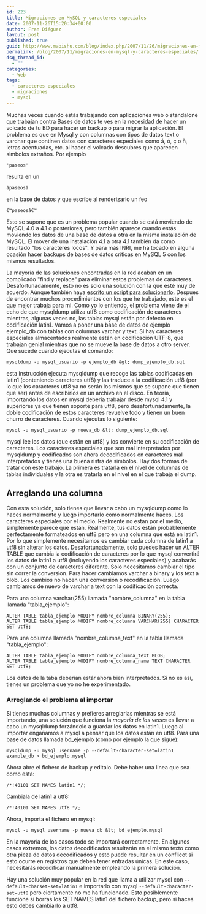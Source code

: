 ```yaml
---
id: 223
title: Migraciones en MySQL y caracteres especiales
date: 2007-11-26T15:20:34+00:00
author: Fran Diéguez
layout: post
published: true
guid: http://www.mabishu.com/blog/index.php/2007/11/26/migraciones-en-mysql-y-caracteres-especiales/
permalink: /blog/2007/11/migraciones-en-mysql-y-caracteres-especiales/
dsq_thread_id:
  - ""
categories:
  - Web
tags:
  - caracteres especiales
  - migraciones
  - mysql
---
```

Muchas veces cuando estás trabajando con aplicaciones web o standalone que trabajan contra Bases de datos te ves en la necesidad de hacer un volcado de tu BD para hacer un backup o para migrar la aplicación. El problema es que en Mysql y con columnas con tipos de datos text o varchar que continen datos con caracteres especiales como á, ó, ç o ñ, letras acentuadas, etc. al hacer el volcado descubres que aparecen simbolos extraños. Por ejemplo

```
'paseos'
```
resulta en un

```
âpaseosâ
```
en la base de datos y que escribe al renderizarlo un feo

```
€™paseosâ€™
```
Esto se supone que es un problema popular cuando se está moviendo de MySQL 4.0 a 4.1 o posteriores, pero también aparece cuando estás moviendo los datos de una base de datos a otra en la misma instalación de MySQL. El mover de una instalación 4.1 a otra 4.1 también da como resultado "los caracteres locos". Y para más INRI, me ha tocado en alguna ocasión hacer backups de bases de datos críticas en MySQL 5 con los mismos resultados.


La mayoría de las soluciones encontradas en la red acaban en un complicado "find y replace" para eliminar estos problemas de caracteres. Desafortunadamente, esto no es solo una solución con la que esté muy de acuerdo. Aúnque también haya <a title="Script de corrección de CHARSETS utf-8 mal exportados" href="/blog/2007/07/23/script-de-correccion-de-charsets-utf-8-mal-exportados/">escrito un script para solucionarlo</a>. Despues de encontrar muchos procedimientos con los que he trabajado, este es el que mejor trabaja para mi.
Como yo lo entiendo, el problema viene de el echo de que mysqldump utiliza utf8 como codificación de caracteres mientras, algunas veces no, las tablas mysql están por defecto en codificación latin1. Vamos a poner una base de datos de ejemplo ejemplo_db con tablas con columnas varchar y text. Si hay caracteres especiales almacentados realmente están en codificación UTF-8, que trabajan genial mientras que no se mueve la base de datos a otro server.
Que sucede cuando ejecutas el comando:

```
mysqldump -u mysql_usuario -p ejemplo_db &gt; dump_ejemplo_db.sql
```

esta instrucción ejecuta mysqldump que recoge las tablas codificadas en latin1 (conteniendo caracteres utf8) y las traduce a la codificación utf8 (por lo que los caracteres utf8 ya no serán los mismos que se supone que tienen que ser) antes de escribirlos en un archivo en el disco. En teoría, importando los datos en mysql debería trabajar desde mysql 4.1 y superiores ya que tienen soporte para utf8, pero desafortunadamente, la doble codificación de estos caracteres revuelve todo y tienen un buen churro de caracteres. Cuando ejecutas lo siguiente:

```
mysql -u mysql_usuario -p nueva_db &lt; dump_ejemplo_db.sql
```

mysql lee los datos (que están en utf8) y los convierte en su codificación de caracteres. Los caracteres especiales que son mal interpretados por mysqldump y codificados son ahora decodificados en caracteres mal interpretados y tienes una buena ristra de simbolos.
Hay dos formas de tratar con este trabajo. La primera es tratarla en el nivel de columnas de tablas individuales y la otra es tratarla en el nivel en el que trabaja el dump.

## Arreglando una columna

Con esta solución, solo tienes que llevar a cabo un mysqldump como lo haces normalmente y luego importarlo como normalmente haces. Los caracteres especiales por el medio. Realmente no estan por el medio, simplemente parece que están. Realmente, tus datos están probablemente perfectamente formateados en utf8 pero en una columna que está en latin1. Por lo que simplemente necesitamos es cambiar cada columna de latin1 a utf8 sin alterar los datos. Desafortunadamente, solo puedes hacer un ALTER TABLE que cambia la codificación de caracteres por lo que mysql convertirá los datos de latin1 a utf8 (incluyendo los caracteres especiales) y acabarás con un conjunto de caracteres diferente. Solo necesitamos cambiar el tipo sin correr la conversion. Para hacer cambiamos varchar a binary y los text a blob. Los cambios no hacen una conversión o recodificación. Luego cambiamos de nuevo de varchar a text con la codificación correcta.

Para una columna varchar(255) llamada "nombre_columna" en la tabla llamada "tabla_ejemplo":

```
ALTER TABLE tabla_ejemplo MODIFY nombre_columna BINARY(255);
ALTER TABLE tabla_ejemplo MODIFY nombre_columna VARCHAR(255) CHARACTER SET utf8;
```

Para una columna llamada "nombre_columna_text" en la tabla llamada "tabla_ejemplo":

```
ALTER TABLE tabla_ejemplo MODIFY nombre_columna_text BLOB;
ALTER TABLE tabla_ejemplo MODIFY nombre_columna_name TEXT CHARACTER SET utf8;
```

Los datos de la taba deberían estár ahora bien interpretados. Si no es así, tienes un problema que yo no he experimentado.

### Arreglando el problema al importar

Si tienes muchas columnas y prefieres arreglarlas mientras se está importando, una solución que funciona la *mayoría de las veces* es llevar a cabo un mysqldump forzándolo a guardar los datos en latin1. Luego al importar engañamos a mysql a pensar que los datos están en utf8.
Para una base de datos llamada bd_ejemplo (como por ejemplo la que sigue):

```
mysqldump -u mysql_username -p --default-character-set=latin1 example_db > bd_ejemplo.mysql
```

Ahora abre el fichero de backup y editalo. Debe haber una linea que sea como esta:

```
/*!40101 SET NAMES latin1 */;
```

Cambiala de latin1 a utf8:

```
/*!40101 SET NAMES utf8 */;
```

Ahora, importa el fichero en mysql:

```
mysql -u mysql_username -p nueva_db &lt; bd_ejemplo.mysql
```

En la mayoría de los casos todo se importará correctamente. En algunos casos extremos, los datos decodificados resultarán en el mismo texto como otra pieza de datos decodificados y esto puede resultar en un conflicot si esto ocurre en registros que deben tener entradas únicas. En este caso, necesitarás recodificar manualmente empleando la primera solución.

Hay una solución muy popular en la red que llama a utilizar mysql con `--default-charset-set=latin1` e importarlo con mysql `--default-character-set=utf8` pero ciertamente no me ha funcionado. Esto posiblemente funcione si borras los SET NAMES latin1 del fichero backup, pero si haces esto debes cambiarlo a utf8.
